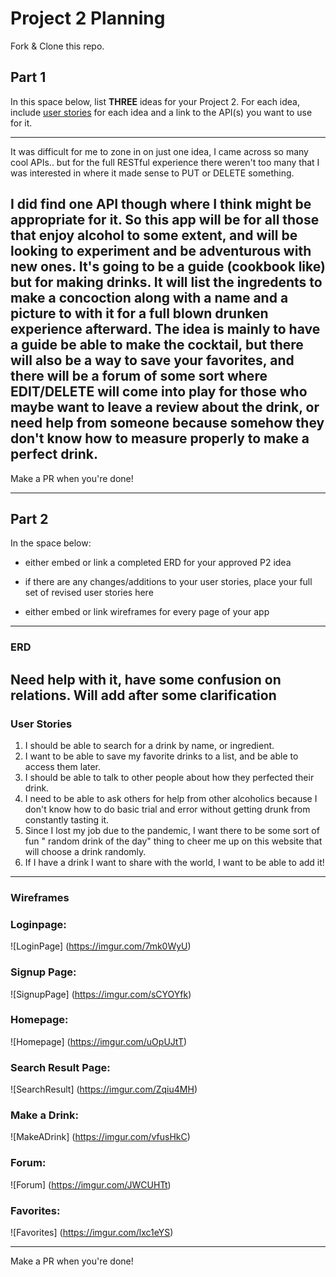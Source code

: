 # Project 2 Planning

Fork & Clone this repo.

## Part 1

In this space below, list **THREE** ideas for your Project 2. For each idea, include [user stories](https://revelry.co/user-stories-that-dont-suck/) for each idea and a link to the API(s) you want to use for it.

--------------------------------------------------------
It was difficult for me to zone in on just one idea, I came across so many cool APIs.. but for the full RESTful experience there weren't too many that I was interested in where it made sense to PUT or DELETE something. 

I did find one API though where I think might be appropriate for it. So this app will be for all those that enjoy alcohol to some extent, and will be looking to experiment and be adventurous with new ones. It's going to be a guide (cookbook like) but for making drinks. It will list the ingredents to make a concoction along with a name and a picture to with it for a full blown drunken experience afterward. The idea is mainly to have a guide be able to make the cocktail, but there will also be a way to save your favorites, and there will be a forum of some sort where EDIT/DELETE will come into play for those who maybe want to leave a review about the drink, or need help from someone because somehow they don't know how to measure properly to make a perfect drink.
---------------------------------------------------------

Make a PR when you're done!

---

## Part 2

In the space below:
* either embed or link a completed ERD for your approved P2 idea

* if there are any changes/additions to your user stories, place your full set of revised user stories here

* either embed or link wireframes for every page of your app

----------------------------------------------------------
### ERD
Need help with it, have some confusion on relations. Will add after some clarification
----------------------------------------------------------
### User Stories
1. I should be able to search for a drink by name, or ingredient.
2. I want to be able to save my favorite drinks to a list, and be able to access them later.
3. I should be able to talk to other people about how they perfected their drink. 
4. I need to be able to ask others for help from other alcoholics because I don't know how to do basic trial and error without getting drunk from constantly tasting it.
5. Since I lost my job due to the pandemic, I want there to be some sort of fun " random drink of the day" thing to cheer me up on this website that will choose a drink randomly.
6. If I have a drink I want to share with the world, I want to be able to add it!

----------------------------------------------------------
### Wireframes

### Loginpage:
![LoginPage] (https://imgur.com/7mk0WyU)

### Signup Page:
![SignupPage] (https://imgur.com/sCYOYfk)

### Homepage:
![Homepage] (https://imgur.com/uOpUJtT)

### Search Result Page:
![SearchResult] (https://imgur.com/Zqiu4MH)

### Make a Drink:
![MakeADrink] (https://imgur.com/vfusHkC)

### Forum:
![Forum] (https://imgur.com/JWCUHTt)

### Favorites:
![Favorites] (https://imgur.com/lxc1eYS)

----------------------------------------------------------

Make a PR when you're done!
